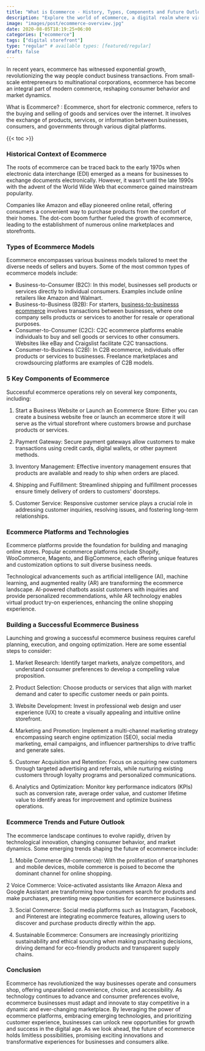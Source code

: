 ```yaml
---
title: "What is Ecommerce - History, Types, Components and Future Outlook"
description: "Explore the world of eCommerce, a digital realm where virtual markets redefine commerce. Uncover digital storefronts, transactions, and the dynamic landscape of modern business."
image: "images/post/ecommerce-overview.jpg"
date: 2020-08-05T18:19:25+06:00
categories: ["ecommerce"]
tags: ["digital storefront"]
type: "regular" # available types: [featured/regular]
draft: false
---
```


In recent years, ecommerce has witnessed exponential growth, revolutionizing the way people conduct business transactions. From small-scale entrepreneurs to multinational corporations, ecommerce has become an integral part of modern commerce, reshaping consumer behavior and market dynamics.

What is Ecommerce?
: Ecommerce, short for electronic commerce, refers to the buying and selling of goods and services over the internet. It involves the exchange of products, services, or information between businesses, consumers, and governments through various digital platforms.

{{< toc >}}

### Historical Context of Ecommerce

The roots of ecommerce can be traced back to the early 1970s when electronic data interchange (EDI) emerged as a means for businesses to exchange documents electronically. However, it wasn't until the late 1990s with the advent of the World Wide Web that ecommerce gained mainstream popularity.

Companies like Amazon and eBay pioneered online retail, offering consumers a convenient way to purchase products from the comfort of their homes. The dot-com boom further fueled the growth of ecommerce, leading to the establishment of numerous online marketplaces and storefronts.

### Types of Ecommerce Models

Ecommerce encompasses various business models tailored to meet the diverse needs of sellers and buyers. Some of the most common types of ecommerce models include:

- Business-to-Consumer (B2C): In this model, businesses sell products or services directly to individual consumers. Examples include online retailers like Amazon and Walmart.
- Business-to-Business (B2B): For starters, [business-to-businesss ecommerce](/blog/b2b-ecommerce) involves transactions between businesses, where one company sells products or services to another for resale or operational purposes.
- Consumer-to-Consumer (C2C): C2C ecommerce platforms enable individuals to buy and sell goods or services to other consumers. Websites like eBay and Craigslist facilitate C2C transactions.
- Consumer-to-Business (C2B): In C2B ecommerce, individuals offer products or services to businesses. Freelance marketplaces and crowdsourcing platforms are examples of C2B models.
    
### 5 Key Components of Ecommerce

Successful ecommerce operations rely on several key components, including:

1. Start a Business Website or Launch an Ecommerce Store: Either you can create a business website free or launch an ecommerce store it will serve as the virtual storefront where customers browse and purchase products or services.
    
2. Payment Gateway: Secure payment gateways allow customers to make transactions using credit cards, digital wallets, or other payment methods.
    
3. Inventory Management: Effective inventory management ensures that products are available and ready to ship when orders are placed.
    
4.  Shipping and Fulfillment: Streamlined shipping and fulfillment processes ensure timely delivery of orders to customers' doorsteps.
    
5.  Customer Service: Responsive customer service plays a crucial role in addressing customer inquiries, resolving issues, and fostering long-term relationships.
    
### Ecommerce Platforms and Technologies

Ecommerce platforms provide the foundation for building and managing online stores. Popular ecommerce platforms include Shopify, WooCommerce, Magento, and BigCommerce, each offering unique features and customization options to suit diverse business needs.

Technological advancements such as artificial intelligence (AI), machine learning, and augmented reality (AR) are transforming the ecommerce landscape. AI-powered chatbots assist customers with inquiries and provide personalized recommendations, while AR technology enables virtual product try-on experiences, enhancing the online shopping experience.

### Building a Successful Ecommerce Business

Launching and growing a successful ecommerce business requires careful planning, execution, and ongoing optimization. Here are some essential steps to consider:

1. Market Research: Identify target markets, analyze competitors, and understand consumer preferences to develop a compelling value proposition.
    
2. Product Selection: Choose products or services that align with market demand and cater to specific customer needs or pain points.
    
3.  Website Development: Invest in professional web design and user experience (UX) to create a visually appealing and intuitive online storefront.
    
4.  Marketing and Promotion: Implement a multi-channel marketing strategy encompassing search engine optimization (SEO), social media marketing, email campaigns, and influencer partnerships to drive traffic and generate sales.
    
5.  Customer Acquisition and Retention: Focus on acquiring new customers through targeted advertising and referrals, while nurturing existing customers through loyalty programs and personalized communications.
    
6.  Analytics and Optimization: Monitor key performance indicators (KPIs) such as conversion rate, average order value, and customer lifetime value to identify areas for improvement and optimize business operations.
    

### Ecommerce Trends and Future Outlook

The ecommerce landscape continues to evolve rapidly, driven by technological innovation, changing consumer behavior, and market dynamics. Some emerging trends shaping the future of ecommerce include:

1. Mobile Commerce (M-commerce): With the proliferation of smartphones and mobile devices, mobile commerce is poised to become the dominant channel for online shopping.
    
2  Voice Commerce: Voice-activated assistants like Amazon Alexa and Google Assistant are transforming how consumers search for products and make purchases, presenting new opportunities for ecommerce businesses.
    
3. Social Commerce: Social media platforms such as Instagram, Facebook, and Pinterest are integrating ecommerce features, allowing users to discover and purchase products directly within the app.
    
4. Sustainable Ecommerce: Consumers are increasingly prioritizing sustainability and ethical sourcing when making purchasing decisions, driving demand for eco-friendly products and transparent supply chains.

### Conclusion

Ecommerce has revolutionized the way businesses operate and consumers shop, offering unparalleled convenience, choice, and accessibility. As technology continues to advance and consumer preferences evolve, ecommerce businesses must adapt and innovate to stay competitive in a dynamic and ever-changing marketplace. By leveraging the power of ecommerce platforms, embracing emerging technologies, and prioritizing customer experience, businesses can unlock new opportunities for growth and success in the digital age. As we look ahead, the future of ecommerce holds limitless possibilities, promising exciting innovations and transformative experiences for businesses and consumers alike.

